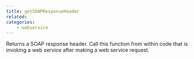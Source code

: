 ```yaml
---
title: getSOAPResponseHeader
related:
categories:
    - webservice
---
```


Returns a SOAP response header. Call this function
        from within code that is invoking a web service after
        making a web service request.